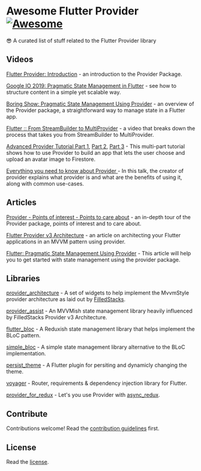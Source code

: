 #  Awesome Flutter Provider [![Awesome](https://cdn.rawgit.com/sindresorhus/awesome/d7305f38d29fed78fa85652e3a63e154dd8e8829/media/badge.svg)](https://github.com/sindresorhus/awesome)

😎 A curated list of stuff related to the Flutter Provider library

## Videos

[Flutter Provider: Introduction](https://youtu.be/O71rYKcxUgA) - an introduction to the Provider Package.

[Google IO 2019: Pragmatic State Management in Flutter](https://www.youtube.com/watch?v=d_m5csmrf7I) - see how to structure content in a simple yet scalable way.

[Boring Show: Pragmatic State Management Using Provider](https://www.youtube.com/watch?v=HrBiNHEqSYU) - an overview of the Provider package, a straightforward way to manage state in a Flutter app.

[Flutter :: From StreamBuilder to MultiProvider](https://youtu.be/budqAnwn740) - a video that breaks down the process that takes you from StreamBuilder to MultiProvider.

[Advanced Provider Tutorial Part 1](https://codewithandrea.com/videos/2019-10-28-advanced-provider-tutorial-part1/), [Part 2](https://codewithandrea.com/videos/2019-10-28-advanced-provider-tutorial-part2/), [Part 3](https://codewithandrea.com/videos/2019-10-28-advanced-provider-tutorial-part3/) - This multi-part tutorial shows how to use Provider to build an app that lets the user choose and upload an avatar image to Firestore.

[Everything you need to know about Provider ](https://www.youtube.com/watch?v=BulIREvHBWg) - In this talk, the creator of provider explains what provider is and what are the benefits of using it, along with common use-cases.

## Articles

[Provider - Points of interest - Points to care about](https://www.didierboelens.com/2019/07/provider---points-of-interest---points-to-care-about/) - an in-depth tour of the Provider package, points of interest and to care about.

[Flutter Provider v3 Architecture](https://www.filledstacks.com/post/flutter-provider-v3-architecture/) - an article on architecting your Flutter applications in an MVVM pattern using provider.

[Flutter: Pragmatic State Management Using Provider](https://medium.com/flutter-community/flutter-pragmatic-state-management-using-provider-5c1129f9b5bb) - This article will help you to get started with state management using the provider package.

## Libraries

 [provider_architecture](https://github.com/FilledStacks/provider_architecture) - A set of widgets to help implement the MvvmStyle provider architecture as laid out by [FilledStacks](https://www.youtube.com/filledstacks).
 
 [provider_assist](https://github.com/SKLn-Rad/provider_assist) - An MVVMish state management library heavily influenced by FilledStacks Provider v3 Architecture.
 
 [flutter_bloc](https://github.com/felangel/bloc) - A Reduxish state management library that helps implement the BLoC pattern.
 
 [simple_bloc](https://github.com/everton-e26/simple_bloc) - A simple state management library alternative to the BLoC implementation.
 
 [persist_theme](https://github.com/fluttercommunity/persist_theme) - A Flutter plugin for persiting and dynamicly changing the theme.
 
 [voyager](https://github.com/vishna/voyager) - Router, requirements & dependency injection library for Flutter.

 [provider_for_redux](https://github.com/marcglasberg/provider_for_redux) - Let's you use Provider with [async_redux](https://github.com/marcglasberg/async_redux).
 
 ## Contribute

Contributions welcome! Read the [contribution guidelines](CONTRIBUTING.md) first.

## License

Read the [license](LICENSE).
